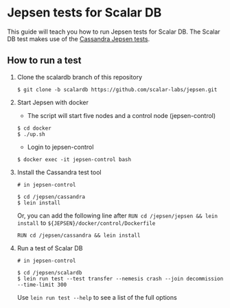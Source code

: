 # Jepsen tests for Scalar DB

This guide will teach you how to run Jepsen tests for Scalar DB.
The Scalar DB test makes use of the [Cassandra Jepsen tests](https://github.com/scalar-labs/jepsen/tree/cassandra).

## How to run a test

1. Clone the scalardb branch of this repository

    ```
    $ git clone -b scalardb https://github.com/scalar-labs/jepsen.git
    ```

2. Start Jepsen with docker

    - The script will start five nodes and a control node (jepsen-control)

    ```
    $ cd docker
    $ ./up.sh
    ```

    - Login to jepsen-control

    ```
    $ docker exec -it jepsen-control bash
    ```

3. Install the Cassandra test tool

    ```
    # in jepsen-control
    
    $ cd /jepsen/cassandra
    $ lein install
    ```

    Or, you can add the following line after `RUN cd /jepsen/jepsen && lein install` to `${JEPSEN}/docker/control/Dockerfile`

    ```
    RUN cd /jepsen/cassandra && lein install
    ```

4. Run a test of Scalar DB

    ```
    # in jepsen-control

    $ cd /jepsen/scalardb
    $ lein run test --test transfer --nemesis crash --join decommission --time-limit 300
    ```

    Use `lein run test --help` to see a list of the full options
